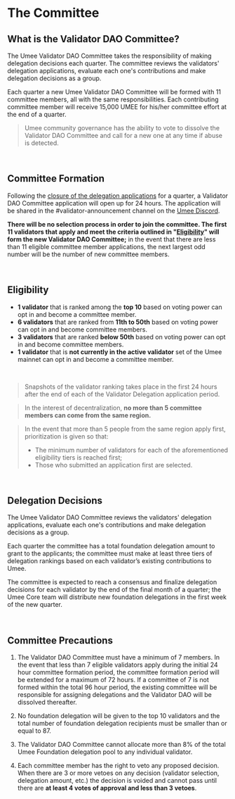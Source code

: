 # The Committee

## What is the Validator DAO Committee?

The Umee Validator DAO Committee takes the responsibility of making delegation decisions each quarter. The committee reviews the validators' delegation applications, evaluate each one's contributions and make delegation decisions as a group. 

Each quarter a new Umee Validator DAO Committee will be formed with 11 committee members, all with the same responsibilities. Each contributing committee member will receive 15,000 UMEE for his/her committee effort at the end of a quarter.

> Umee community governance has the ability to vote to dissolve the Validator DAO Committee and call for a new one at any time if abuse is detected.

<br>

## Committee Formation

Following the [closure of the delegation applications](/governance/validator-dao/important-deadlines) for a quarter, a Validator DAO Committee application will open up for 24 hours. The application will be shared in the #validator-announcement channel on the [Umee Discord](https://discord.gg/umee).

**There will be no selection process in order to join the committee. The first 11 validators that apply and meet the criteria outlined in "[Eligibility](/governance/validator-dao/the-committee.html#eligibility)" will form the new Validator DAO Committee;** in the event that there are less than 11 eligible committee member applications, the next largest odd number will be the number of new committee members.

<br>

## Eligibility

- **1 validator** that is ranked among the **top 10** based on voting power can opt in and become a committee member.
- **6 validators** that are ranked from **11th to 50th** based on voting power can opt in and become committee members.
- **3 validators** that are ranked **below 50th** based on voting power can opt in and become committee members.
- **1 validator** that is **not currently in the active validator** set of the Umee mainnet can opt in and become a committee member.

<br>

> Snapshots of the validator ranking takes place in the first 24 hours after the end of each of the Validator Delegation application period.

> In the interest of decentralization, **no more than 5 committee members can come from the same region.**

> In the event that more than 5 people from the same region apply first, prioritization is given so that:
> - The minimum number of validators for each of the aforementioned eligibility tiers is reached first;
> - Those who submitted an application first are selected.

<br>

## Delegation Decisions

The Umee Validator DAO Committee reviews the validators' delegation applications, evaluate each one's contributions and make delegation decisions as a group. 

Each quarter the committee has a total foundation delegation amount to grant to the applicants; the committee must make at least three tiers of delegation rankings based on each validator’s existing contributions to Umee. 

The committee is expected to reach a consensus and finalize delegation decisions for each validator by the end of the final month of a quarter; the Umee Core team will distribute new foundation delegations in the first week of the new quarter.

<br>

## Committee Precautions

1. The Validator DAO Committee must have a minimum of 7 members. In the event that less than 7 eligible validators apply during the initial 24 hour committee formation period, the committee formation period will be extended for a maximum of 72 hours. If a committee of 7 is not formed within the total 96 hour period, the existing committee will be responsible for assigning delegations and the Validator DAO will be dissolved thereafter.

2. No foundation delegation will be given to the top 10 validators and the total number of foundation delegation recipients must be smaller than or equal to 87.

3. The Validator DAO Committee cannot allocate more than 8% of the total Umee Foundation delegation pool to any individual validator.

4. Each committee member has the right to veto any proposed decision. When there are 3 or more vetoes on any decision (validator selection, delegation amount, etc.) the decision is voided and cannot pass until there are **at least 4 votes of approval and less than 3 vetoes**. 
